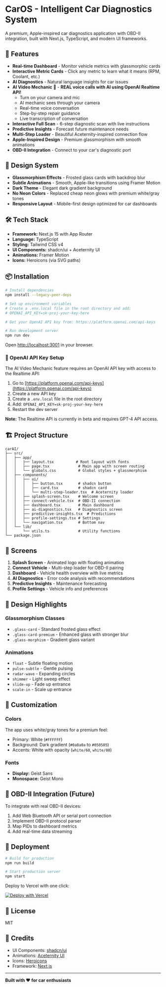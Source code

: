 # CarOS - Intelligent Car Diagnostics System

A premium, Apple-inspired car diagnostics application with OBD-II integration, built with Next.js, TypeScript, and modern UI frameworks.

## 🚀 Features

- **Real-time Dashboard** - Monitor vehicle metrics with glassmorphic cards
- **Interactive Metric Cards** - Click any metric to learn what it means (RPM, Coolant, etc.)
- **AI Diagnostics** - Natural language insights for car issues
- **AI Video Mechanic** 🎥 - **REAL voice calls with AI using OpenAI Realtime API!**
  - Turn on your camera and mic
  - AI mechanic sees through your camera
  - Real-time voice conversation
  - Step-by-step repair guidance
  - Live transcription of conversation
- **Interactive Full Scan** - 6-step diagnostic scan with live instructions
- **Predictive Insights** - Forecast future maintenance needs
- **Multi-Step Loader** - Beautiful Aceternity-inspired connection flow
- **Apple-Inspired Design** - Premium glassmorphism with smooth animations
- **OBD-II Integration** - Connect to your car's diagnostic port

## 🎨 Design System

- **Glassmorphism Effects** - Frosted glass cards with backdrop blur
- **Subtle Animations** - Smooth, Apple-like transitions using Framer Motion
- **Dark Theme** - Elegant dark gradient background
- **No Neon Colors** - Replaced cheap neon glows with premium white/gray tones
- **Responsive Layout** - Mobile-first design optimized for car dashboards

## 🛠️ Tech Stack

- **Framework:** Next.js 15 with App Router
- **Language:** TypeScript
- **Styling:** Tailwind CSS v4
- **UI Components:** shadcn/ui + Aceternity UI
- **Animations:** Framer Motion
- **Icons:** Heroicons (via SVG paths)

## 📦 Installation

```bash
# Install dependencies
npm install --legacy-peer-deps

# Set up environment variables
# Create a .env.local file in the root directory and add:
# OPENAI_API_KEY=sk-proj-your-key-here

# Get your OpenAI API key from: https://platform.openai.com/api-keys

# Run development server
npm run dev
```

Open [http://localhost:3001](http://localhost:3001) in your browser.

### 🔑 OpenAI API Key Setup

The AI Video Mechanic feature requires an OpenAI API key with access to the Realtime API:

1. Go to [https://platform.openai.com/api-keys](https://platform.openai.com/api-keys)
2. Create a new API key
3. Create a `.env.local` file in the root directory
4. Add: `OPENAI_API_KEY=sk-proj-your-key-here`
5. Restart the dev server

**Note:** The Realtime API is currently in beta and requires GPT-4 API access.

## 🏗️ Project Structure

```
carAI/
├── src/
│   ├── app/
│   │   ├── layout.tsx          # Root layout with fonts
│   │   ├── page.tsx             # Main app with screen routing
│   │   └── globals.css          # Global styles + glassmorphism
│   ├── components/
│   │   ├── ui/
│   │   │   ├── button.tsx       # shadcn button
│   │   │   ├── card.tsx         # shadcn card
│   │   │   └── multi-step-loader.tsx  # Aceternity loader
│   │   ├── splash-screen.tsx    # Welcome screen
│   │   ├── connect-vehicle.tsx  # OBD-II connection
│   │   ├── dashboard.tsx        # Main dashboard
│   │   ├── ai-diagnostics.tsx   # Diagnostics screen
│   │   ├── predictive-insights.tsx  # Predictions
│   │   ├── profile-settings.tsx # Settings
│   │   └── navigation.tsx       # Bottom nav
│   └── lib/
│       └── utils.ts             # Utility functions
└── package.json
```

## 🎯 Screens

1. **Splash Screen** - Animated logo with floating animation
2. **Connect Vehicle** - Multi-step loader for OBD-II pairing
3. **Dashboard** - Vehicle health overview with live metrics
4. **AI Diagnostics** - Error code analysis with recommendations
5. **Predictive Insights** - Maintenance forecasting
6. **Profile Settings** - Vehicle info and preferences

## 🎨 Design Highlights

### Glassmorphism Classes

- `.glass-card` - Standard frosted glass effect
- `.glass-card-premium` - Enhanced glass with stronger blur
- `.glass-morphism` - Gradient glass variant

### Animations

- `float` - Subtle floating motion
- `pulse-subtle` - Gentle pulsing
- `radar-wave` - Expanding circles
- `shimmer` - Light sweep effect
- `slide-up` - Fade up entrance
- `scale-in` - Scale up entrance

## 🔧 Customization

### Colors

The app uses white/gray tones for a premium feel:

- Primary: White (`#FFFFFF`)
- Background: Dark gradient (`#0a0a0a` to `#050505`)
- Accents: White with opacity (`white/60`, `white/80`)

### Fonts

- **Display:** Geist Sans
- **Monospace:** Geist Mono

## 📱 OBD-II Integration (Future)

To integrate with real OBD-II devices:

1. Add Web Bluetooth API or serial port connection
2. Implement OBD-II protocol parser
3. Map PIDs to dashboard metrics
4. Add real-time data streaming

## 🚀 Deployment

```bash
# Build for production
npm run build

# Start production server
npm start
```

Deploy to Vercel with one click:

[![Deploy with Vercel](https://vercel.com/button)](https://vercel.com/new)

## 📄 License

MIT

## 🙏 Credits

- UI Components: [shadcn/ui](https://ui.shadcn.com/)
- Animations: [Aceternity UI](https://ui.aceternity.com/)
- Icons: [Heroicons](https://heroicons.com/)
- Framework: [Next.js](https://nextjs.org/)

---

**Built with ❤️ for car enthusiasts**
